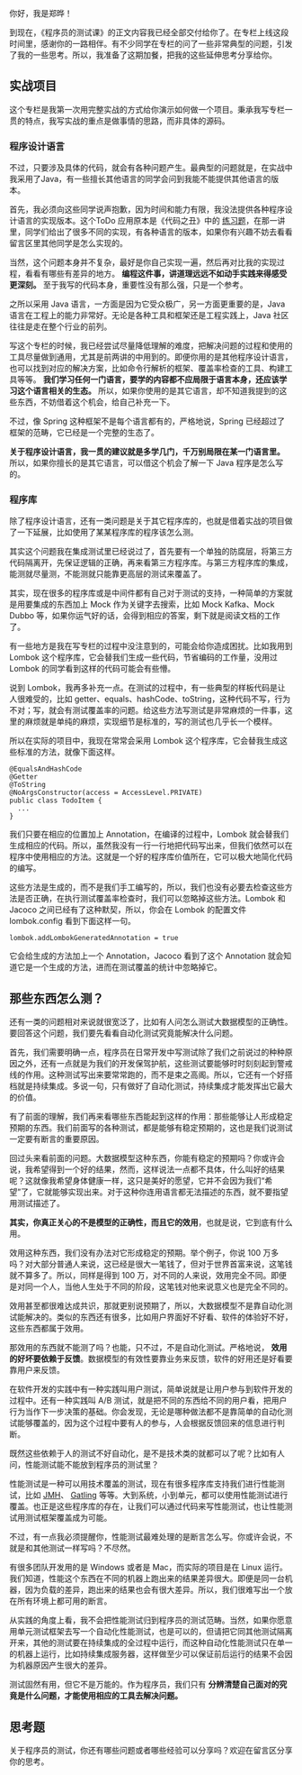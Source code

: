 你好，我是郑晔！

到现在，《程序员的测试课》的正文内容我已经全部交付给你了。在专栏上线这段时间里，感谢你的一路相伴。有不少同学在专栏的问了一些非常典型的问题，引发了我的一些思考。所以，我准备了这期加餐，把我的这些延伸思考分享给你。

## 实战项目

这个专栏是我第一次用完整实战的方式给你演示如何做一个项目。秉承我写专栏一贯的特点，我写实战的重点是做事情的思路，而非具体的源码。

### 程序设计语言

不过，只要涉及具体的代码，就会有各种问题产生。最典型的问题就是，在实战中我采用了Java，有一些擅长其他语言的同学会问到我能不能提供其他语言的版本。

首先，我必须向这些同学说声抱歉，因为时间和能力有限，我没法提供各种程序设计语言的实现版本。这个ToDo 应用原本是《代码之丑》中的 [练习题](https://time.geekbang.org/column/article/325594)，在那一讲里，同学们给出了很多不同的实现，有各种语言的版本，如果你有兴趣不妨去看看留言区里其他同学是怎么实现的。

当然，这个问题本身并不复杂，最好是你自己实现一遍，然后再对比我的实现过程，看看有哪些有差异的地方。 **编程这件事，讲道理远远不如动手实践来得感受更深刻。** 至于我写的代码本身，重要性没有那么强，只是一个参考。

之所以采用 Java 语言，一方面是因为它受众极广，另一方面更重要的是，Java 语言在工程上的能力非常好。无论是各种工具和框架还是工程实践上，Java 社区往往是走在整个行业的前列。

写这个专栏的时候，我已经尝试尽量降低理解的难度，把解决问题的过程和使用的工具尽量做到通用，尤其是前两讲的中用到的。即便你用的是其他程序设计语言，也可以找到对应的解决方案，比如命令行解析的框架、覆盖率检查的工具、构建工具等等。 **我们学习任何一门语言，要学的内容都不应局限于语言本身，还应该学习这个语言相关的生态。** 所以，如果你使用的是其它语言，却不知道我提到的这些东西，不妨借着这个机会，给自己补充一下。

不过，像 Spring 这种框架不是每个语言都有的，严格地说，Spring 已经超过了框架的范畴，它已经是一个完整的生态了。

**关于程序设计语言，我一贯的建议就是多学几门，千万别局限在某一门语言里。** 所以，如果你擅长的是其它语言，可以借这个机会了解一下 Java 程序是怎么写的。

### 程序库

除了程序设计语言，还有一类问题是关于其它程序库的，也就是借着实战的项目做了一下延展，比如使用了某某程序库的程序该怎么测。

其实这个问题我在集成测试里已经说过了，首先要有一个单独的防腐层，将第三方代码隔离开，先保证逻辑的正确，再来看第三方程序库。与第三方程序库的集成，能测就尽量测，不能测就只能靠更高层的测试来覆盖了。

其实，现在很多的程序库或是中间件都有自己对于测试的支持，一种简单的方案就是用要集成的东西加上 Mock 作为关键字去搜索，比如 Mock Kafka、Mock Dubbo 等，如果你运气好的话，会得到相应的答案，剩下就是阅读文档的工作了。

有一些地方是我在写专栏的过程中没注意到的，可能会给你造成困扰。比如我用到 Lombok 这个程序库，它会替我们生成一些代码，节省编码的工作量，没用过 Lombok 的同学看到这样的代码可能会有些懵。

说到 Lombok，我再多补充一点。在测试的过程中，有一些典型的样板代码是让人很难受的，比如 getter、equals、hashCode、toString，这种代码不写，行为不对；写，就会有测试覆盖率的问题。给这些方法写测试是非常麻烦的一件事，这里的麻烦就是单纯的麻烦，实现细节是标准的，写的测试也几乎长一个模样。

所以在实际的项目中，我现在常常会采用 Lombok 这个程序库，它会替我生成这些标准的方法，就像下面这样。

```
@EqualsAndHashCode
@Getter
@ToString
@NoArgsConstructor(access = AccessLevel.PRIVATE)
public class TodoItem {
  ...
}

```

我们只要在相应的位置加上 Annotation，在编译的过程中，Lombok 就会替我们生成相应的代码。所以，虽然我没有一行一行地把代码写出来，但我们依然可以在程序中使用相应的方法。这就是一个好的程序库价值所在，它可以极大地简化代码的编写。

这些方法是生成的，而不是我们手工编写的，所以，我们也没有必要去检查这些方法是否正确，在执行测试覆盖率检查时，我们可以忽略掉这些方法。Lombok 和 Jacoco 之间已经有了这种默契，所以，你会在 Lombok 的配置文件 lombok.config 看到下面这样一句。

```
lombok.addLombokGeneratedAnnotation = true

```

它会给生成的方法加上一个 Annotation，Jacoco 看到了这个 Annotation 就会知道它是一个生成的方法，进而在测试覆盖的统计中忽略掉它。

## 那些东西怎么测？

还有一类的问题相对来说就很宽泛了，比如有人问怎么测试大数据模型的正确性。要回答这个问题，我们要先看看自动化测试究竟能解决什么问题。

首先，我们需要明确一点，程序员在日常开发中写测试除了我们之前说过的种种原因之外，还有一点就是为我们的开发保驾护航，这些测试要能够时时刻刻起到警戒线的作用。这种测试写出来要常常跑的，而不是束之高阁。所以，它还有一个好搭档就是持续集成。多说一句，只有做好了自动化测试，持续集成才能发挥出它最大的价值。

有了前面的理解，我们再来看哪些东西能起到这样的作用：那些能够让人形成稳定预期的东西。我们前面写的各种测试，都是能够有稳定预期的，这也是我们说测试一定要有断言的重要原因。

回过头来看前面的问题。大数据模型这种东西，你能有稳定的预期吗？你或许会说，我希望得到一个好的结果，然而，这样说法一点都不具体，什么叫好的结果呢？这就像我希望身体健康一样，这只是美好的愿望，它并不会因为我们“希望”了，它就能够实现出来。对于这种你连用语言都无法描述的东西，就不要指望用测试描述了。

**其实，你真正关心的不是模型的正确性，而且它的效用**，也就是说，它到底有什么用。

效用这种东西，我们没有办法对它形成稳定的预期。举个例子，你说 100 万多吗？对大部分普通人来说，这已经是很大一笔钱了，但对于世界首富来说，这笔钱就不算多了。所以，同样是得到 100 万，对不同的人来说，效用完全不同。即便是对同一个人，当他人生处于不同的阶段，这笔钱对他来说意义也是完全不同的。

效用甚至都很难达成共识，那就更别说预期了，所以，大数据模型不是靠自动化测试能解决的。类似的东西还有很多，比如用户界面好不好看、软件的体验好不好，这些东西都属于效用。

那效用的东西就不能测了吗？也能，只不过，不是自动化测试。严格地说， **效用的好坏要依赖于反馈**。数据模型的有效性要靠业务来反馈，软件的好用还是好看要靠用户来反馈。

在软件开发的实践中有一种实践叫用户测试，简单说就是让用户参与到软件开发的过程中。还有一种实践叫 A/B 测试，就是把不同的东西给不同的用户看，把用户行为当作下一步决策的基础。你会发现，无论是哪种做法都不是靠简单的自动化测试能够覆盖的，因为这个过程中要有人的参与，人会根据反馈回来的信息进行判断。

既然这些依赖于人的测试不好自动化，是不是技术类的就都可以了呢？比如有人问，性能测试能不能放到程序员的测试里？

性能测试是一种可以用技术覆盖的测试，现在有很多程序库支持我们进行性能测试，比如 [JMH](https://github.com/openjdk/jmh)、 [Gatling](https://gatling.io/) 等等。大到系统，小到单元，都可以使用性能测试进行覆盖。也正是这些程序库的存在，让我们可以通过代码来写性能测试，也让性能测试用测试框架覆盖成为可能。

不过，有一点我必须提醒你，性能测试最难处理的是断言怎么写。你或许会说，不就是和其他测试一样写吗？不尽然。

有很多团队开发用的是 Windows 或者是 Mac，而实际的项目是在 Linux 运行。我们知道，性能这个东西在不同的机器上跑出来的结果差异很大。即便是同一台机器，因为负载的差异，跑出来的结果也会有很大差异。所以，我们很难写出一个放在所有环境上都可用的断言。

从实践的角度上看，我不会把性能测试归到程序员的测试范畴。当然，如果你愿意用单元测试框架去写一个自动化性能测试，也是可以的，但请把它同其他测试隔离开来，其他的测试要在持续集成的全过程中运行，而这种自动化性能测试只在单一的机器上运行，比如持续集成服务器，这样做至少可以保证前后运行的结果不会因为机器原因产生很大的差异。

测试固然有用，但它不是万能的。作为程序员，我们只有 **分辨清楚自己面对的究竟是什么问题，才能使用相应的工具去解决问题。**

## 思考题

关于程序员的测试，你还有哪些问题或者哪些经验可以分享吗？欢迎在留言区分享你的思考。